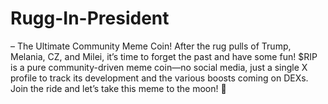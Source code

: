 # Rugg-In-President
– The Ultimate Community Meme Coin! After the rug pulls of Trump, Melania, CZ, and Milei, it’s time to forget the past and have some fun! $RIP is a pure community-driven meme coin—no social media, just a single X profile to track its development and the various boosts coming on DEXs. Join the ride and let’s take this meme to the moon! 🚀
